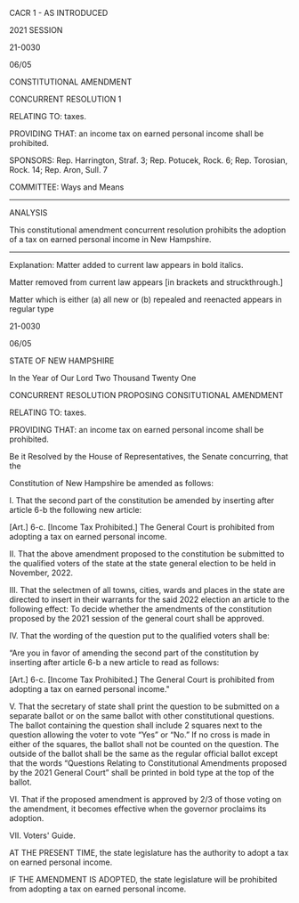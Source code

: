  CACR 1 - AS INTRODUCED

 

 

2021 SESSION

 21-0030

 06/05

 

CONSTITUTIONAL AMENDMENT

CONCURRENT RESOLUTION 1

 

RELATING TO: taxes.

 

PROVIDING THAT: an income tax on earned personal income shall be prohibited.

 

SPONSORS: Rep. Harrington, Straf. 3; Rep. Potucek, Rock. 6; Rep. Torosian, Rock. 14; Rep. Aron, Sull. 7

 

COMMITTEE: Ways and Means

 

-----------------------------------------------------------------

 

ANALYSIS

 

 This constitutional amendment concurrent resolution prohibits the adoption of a tax on earned personal income in New Hampshire.

 

- - - - - - - - - - - - - - - - - - - - - - - - - - - - - - - - - - - - - - - - - - - - - - - - - - - - - - - - - - - - - - - - - - - - - - - - - - - 

 

Explanation: Matter added to current law appears in bold italics.

 Matter removed from current law appears [in brackets and struckthrough.]

 Matter which is either (a) all new or (b) repealed and reenacted appears in regular type

 

 21-0030

 06/05

STATE OF NEW HAMPSHIRE

 

In the Year of Our Lord Two Thousand Twenty One

 

CONCURRENT RESOLUTION PROPOSING CONSITUTIONAL AMENDMENT

 

RELATING TO: taxes.

 

PROVIDING THAT: an income tax on earned personal income shall be prohibited.

 

Be it Resolved by the House of Representatives, the Senate concurring, that the

Constitution of New Hampshire be amended as follows:

 

 I. That the second part of the constitution be amended by inserting after article 6-b the following new article:

 [Art.] 6-c. [Income Tax Prohibited.] The General Court is prohibited from adopting a tax on earned personal income.

 II. That the above amendment proposed to the constitution be submitted to the qualified voters of the state at the state general election to be held in November, 2022.

 III. That the selectmen of all towns, cities, wards and places in the state are directed to insert in their warrants for the said 2022 election an article to the following effect: To decide whether the amendments of the constitution proposed by the 2021 session of the general court shall be approved.

 IV. That the wording of the question put to the qualified voters shall be:

“Are you in favor of amending the second part of the constitution by inserting after article 6-b a new article to read as follows:

 [Art.] 6-c. [Income Tax Prohibited.] The General Court is prohibited from adopting a tax on earned personal income."

 V. That the secretary of state shall print the question to be submitted on a separate ballot or on the same ballot with other constitutional questions. The ballot containing the question shall include 2 squares next to the question allowing the voter to vote “Yes” or “No.” If no cross is made in either of the squares, the ballot shall not be counted on the question. The outside of the ballot shall be the same as the regular official ballot except that the words “Questions Relating to Constitutional Amendments proposed by the 2021 General Court” shall be printed in bold type at the top of the ballot.

 VI. That if the proposed amendment is approved by 2/3 of those voting on the amendment, it becomes effective when the governor proclaims its adoption.

 VII. Voters' Guide.

 AT THE PRESENT TIME, the state legislature has the authority to adopt a tax on earned personal income.

 IF THE AMENDMENT IS ADOPTED, the state legislature will be prohibited from adopting a tax on earned personal income.

